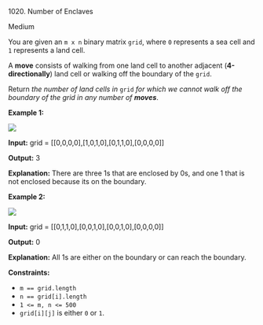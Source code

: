 1020\. Number of Enclaves

Medium

You are given an `m x n` binary matrix `grid`, where `0` represents a sea cell and `1` represents a land cell.

A **move** consists of walking from one land cell to another adjacent (**4-directionally**) land cell or walking off the boundary of the `grid`.

Return _the number of land cells in_ `grid` _for which we cannot walk off the boundary of the grid in any number of **moves**_.

**Example 1:**

![](https://assets.leetcode.com/uploads/2021/02/18/enclaves1.jpg)

**Input:** grid = [[0,0,0,0],[1,0,1,0],[0,1,1,0],[0,0,0,0]]

**Output:** 3

**Explanation:** There are three 1s that are enclosed by 0s, and one 1 that is not enclosed because its on the boundary.

**Example 2:**

![](https://assets.leetcode.com/uploads/2021/02/18/enclaves2.jpg)

**Input:** grid = [[0,1,1,0],[0,0,1,0],[0,0,1,0],[0,0,0,0]]

**Output:** 0

**Explanation:** All 1s are either on the boundary or can reach the boundary.

**Constraints:**

*   `m == grid.length`
*   `n == grid[i].length`
*   `1 <= m, n <= 500`
*   `grid[i][j]` is either `0` or `1`.